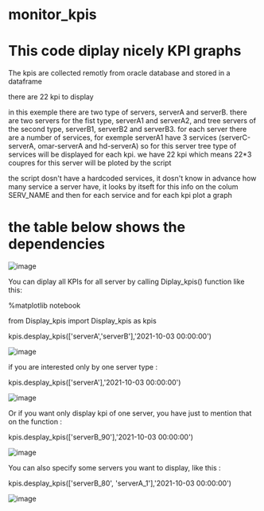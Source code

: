 # monitor_kpis

# This code diplay nicely KPI graphs

The kpis are collected remotly from oracle database and stored in a dataframe

there are 22 kpi to display

in this exemple there are two type of servers, serverA and serverB. there are two servers for the fist type, serverA1 and serverA2, and tree servers of the second type, serverB1, serverB2 and serverB3. for each server there are a number of services, for exemple serverA1 have 3 services (serverC-serverA, omar-serverA and hd-serverA) so for this server tree type of services will be displayed for each kpi. we have 22 kpi which means 22*3 coupres for this server will be ploted by the script

the script dosn't have a hardcoded services, it dosn't know in advance how many service a server have, it looks by itseft for this info on the colum SERV_NAME and then for each service and for each kpi plot a graph

# the table below shows the dependencies


![image](https://user-images.githubusercontent.com/30199904/136044609-c150ef91-d9ff-4e4e-aacb-6c268c2d5835.png)


You can diplay all KPIs for all server by calling Diplay_kpis() function like this:

  %matplotlib notebook

  from Display_kpis import Display_kpis as kpis

  kpis.desplay_kpis(['serverA','serverB'],'2021-10-03 00:00:00')


![image](https://user-images.githubusercontent.com/30199904/136042412-80465809-754e-42c2-a0f5-cf1c6904d9c8.png)

if you are interested only by one server type :

  kpis.desplay_kpis(['serverA'],'2021-10-03 00:00:00')

![image](https://user-images.githubusercontent.com/30199904/136050634-9c2b11c2-ab34-4498-b6f4-306aae9c3c71.png)


Or if you want only display kpi of one server, you have just to mention that on the function :

  kpis.desplay_kpis(['serverB_90'],'2021-10-03 00:00:00')

![image](https://user-images.githubusercontent.com/30199904/136051090-ffadce9e-fec4-42fd-bdf0-9ae618aafd8b.png)


You can also specify some servers you want to display, like this :

  kpis.desplay_kpis(['serverB_80', 'serverA_1'],'2021-10-03 00:00:00')

![image](https://user-images.githubusercontent.com/30199904/136050853-a28f4ea3-7b76-469c-9458-a6246dc976e7.png)

